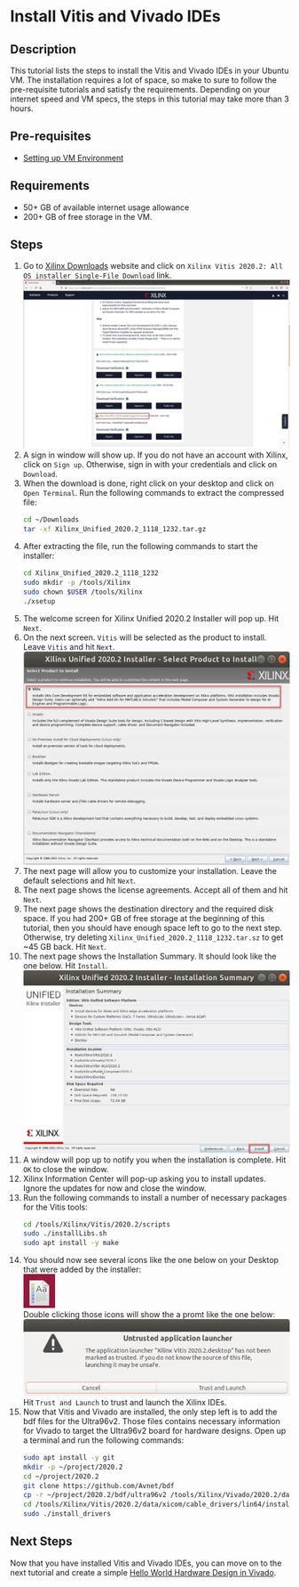 # Install Vitis and Vivado IDEs
## Description
This tutorial lists the steps to install the Vitis and Vivado IDEs in your Ubuntu VM. The installation requires a lot of space, so make to sure to follow the pre-requisite tutorials and satisfy the requirements. Depending on your internet speed and VM specs, the steps in this tutorial may take more than 3 hours.

## Pre-requisites
- [Setting up VM Environment](../virtual_machine_setup/tutorial.md)

## Requirements
- 50+ GB of available internet usage allowance
- 200+ GB of free storage in the VM.

## Steps
1. Go to [Xilinx Downloads](https://www.xilinx.com/support/download/index.html/content/xilinx/en/downloadNav/vitis.html) website and click on `Xilinx Vitis 2020.2: All OS installer Single-File Download` link.
![Click on All OS installer](all_os_installer.png "Click on All OS installer")
2. A sign in window will show up. If you do not have an account with Xilinx, click on `Sign up`. Otherwise, sign in with your credentials and click on `Download`.
3. When the download is done, right click on your desktop and click on `Open Terminal`. Run the following commands to extract the compressed file:
    ```bash
    cd ~/Downloads
    tar -xf Xilinx_Unified_2020.2_1118_1232.tar.gz
    ```
4. After extracting the file, run the following commands to start the installer:
    ```bash
    cd Xilinx_Unified_2020.2_1118_1232
    sudo mkdir -p /tools/Xilinx
    sudo chown $USER /tools/Xilinx
    ./xsetup
    ```
5. The welcome screen for Xilinx Unified 2020.2 Installer will pop up. Hit `Next`.
6. On the next screen. `Vitis` will be selected as the product to install. Leave `Vitis` and hit `Next`.
![Leave Vitis selected](vitis.png "Leave Vitis selected")
7. The next page will allow you to customize your installation. Leave the default selections and hit `Next`.
8. The next page shows the license agreements. Accept all of them and hit `Next`.
9. The next page shows the destination directory and the required disk space. If you had 200+ GB of free storage at the beginning of this tutorial, then you should have enough space left to go to the next step. Otherwise, try deleting `Xilinx_Unified_2020.2_1118_1232.tar.sz` to get ~45 GB back. Hit `Next`.
10. The next page shows the Installation Summary. It should look like the one below. Hit `Install`.
![Summary page](summary.png "Hit `Install`")
11. A window will pop up to notify you when the installation is complete. Hit `OK` to close the window.
12. Xilinx Information Center will pop-up asking you to install updates. Ignore the updates for now and close the window.
13. Run the following commands to install a number of necessary packages for the Vitis tools:
    ```bash
    cd /tools/Xilinx/Vitis/2020.2/scripts
    sudo ./installLibs.sh
    sudo apt install -y make
    ```
14. You should now see several icons like the one below on your Desktop that were added by the installer:  
![Icon](icon.png "Icon")  
Double clicking those icons will show the a promt like the one below:
![Untrusted launcher](untrusted.png "Untrusted Launcher")
Hit `Trust and Launch` to trust and launch the Xilinx IDEs.
15. Now that Vitis and Vivado are installed, the only step left is to add the bdf files for the Ultra96v2. Those files contains necessary information for Vivado to target the Ultra96v2 board for hardware designs. Open up a terminal and run the following commands:
    ```bash
    sudo apt install -y git
    mkdir -p ~/project/2020.2
    cd ~/project/2020.2
    git clone https://github.com/Avnet/bdf
    cp -r ~/project/2020.2/bdf/ultra96v2 /tools/Xilinx/Vivado/2020.2/data/boards/board_files
    cd /tools/Xilinx/Vitis/2020.2/data/xicom/cable_drivers/lin64/install_script/install_drivers
    sudo ./install_drivers
    ```

## Next Steps
Now that you have installed Vitis and Vivado IDEs, you can move on to the next tutorial and create a simple [Hello World Hardware Design in Vivado](../hello_world_hw/hello_world_hw.md).
